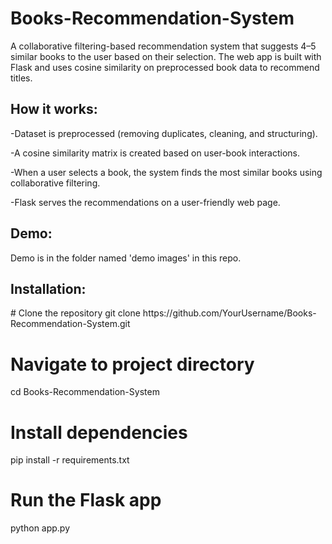 # Books-Recommendation-System
A collaborative filtering-based recommendation system that suggests 4–5 similar books to the user based on their selection.
The web app is built with Flask and uses cosine similarity on preprocessed book data to recommend titles.


<h2>How it works:</h2>
-Dataset is preprocessed (removing duplicates, cleaning, and structuring).

-A cosine similarity matrix is created based on user-book interactions.

-When a user selects a book, the system finds the most similar books using collaborative filtering.

-Flask serves the recommendations on a user-friendly web page.


<h2>Demo:</h2>
Demo is in the folder named 'demo images' in this repo.


<h2>Installation:</h2>
# Clone the repository
git clone https://github.com/YourUsername/Books-Recommendation-System.git

# Navigate to project directory
cd Books-Recommendation-System

# Install dependencies
pip install -r requirements.txt

# Run the Flask app
python app.py
